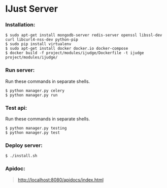 # IJust Server


### Installation:

```
$ sudo apt-get install mongodb-server redis-server openssl libssl-dev curl libcurl4-nss-dev python-pip
$ sudo pip install virtualenv
$ sudo apt-get install docker docker.io docker-compose
$ docker build -f project/modules/ijudge/Dockerfile -t ijudge project/modules/ijudge/
```

### Run server:
Run these commands in separate shells.


```
$ python manager.py celery
$ python manager.py run
```

### Test api:
Run these commands in separate shells.

```
$ python manager.py testing
$ python manager.py test
```


### Deploy server:

```
$ ./install.sh
```

### Apidoc:

> [http://localhost:8080/apidocs/index.html](http://localhost:8080/apidocs/index.html)

